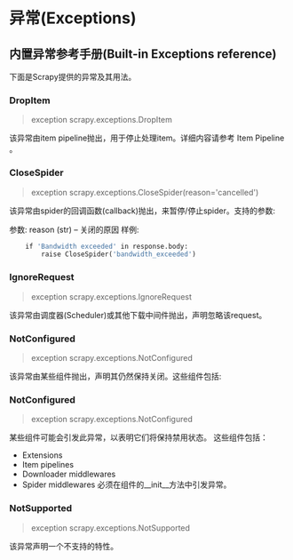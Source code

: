 # 异常(Exceptions)
## 内置异常参考手册(Built-in Exceptions reference)
下面是Scrapy提供的异常及其用法。

### DropItem
>exception scrapy.exceptions.DropItem

该异常由item pipeline抛出，用于停止处理item。详细内容请参考 Item Pipeline 。

### CloseSpider
>exception scrapy.exceptions.CloseSpider(reason='cancelled')

该异常由spider的回调函数(callback)抛出，来暂停/停止spider。支持的参数:

参数:	reason (str) – 关闭的原因
样例:

```def parse_page(self, response):
    if 'Bandwidth exceeded' in response.body:
        raise CloseSpider('bandwidth_exceeded')

```

### IgnoreRequest
>exception scrapy.exceptions.IgnoreRequest

该异常由调度器(Scheduler)或其他下载中间件抛出，声明忽略该request。

### NotConfigured
>exception scrapy.exceptions.NotConfigured

该异常由某些组件抛出，声明其仍然保持关闭。这些组件包括:

### NotConfigured
>exception scrapy.exceptions.NotConfigured

某些组件可能会引发此异常，以表明它们将保持禁用状态。 这些组件包括：
* Extensions
* Item pipelines
* Downloader middlewares
* Spider middlewares
必须在组件的__init__方法中引发异常。

### NotSupported
>exception scrapy.exceptions.NotSupported

该异常声明一个不支持的特性。